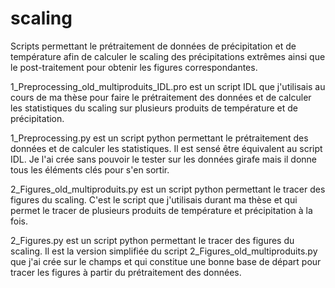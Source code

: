 # scaling
Scripts permettant le prétraitement de données de précipitation et de température afin de calculer le scaling des précipitations extrêmes ainsi que le post-traitement pour obtenir les figures correspondantes.

1_Preprocessing_old_multiproduits_IDL.pro est un script IDL que j'utilisais au cours de ma thèse pour faire le prétraitement des données et de calculer les statistiques du scaling sur plusieurs produits de température et de précipitation.

1_Preprocessing.py est un script python permettant le prétraitement des données et de calculer les statistiques. Il est sensé être équivalent au script IDL. Je l'ai crée sans pouvoir le tester sur les données girafe mais il donne tous les éléments clés pour s'en sortir.

2_Figures_old_multiproduits.py est un script python permettant le tracer des figures du scaling. C'est le script que j'utilisais durant ma thèse et qui permet le tracer de plusieurs produits de température et précipitation à la fois.

2_Figures.py est un script python permettant le tracer des figures du scaling. Il est la version simplifiée du script 2_Figures_old_multiproduits.py que j'ai crée sur le champs et qui constitue une bonne base de départ pour tracer les figures à partir du prétraitement des données.


